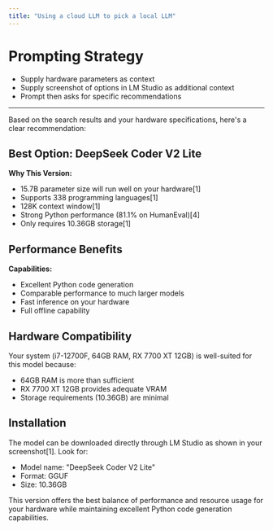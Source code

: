 ```yaml
---
title: "Using a cloud LLM to pick a local LLM"
---
```


# Prompting Strategy

- Supply hardware parameters as context
- Supply screenshot of options in LM Studio as additional context
- Prompt then asks for specific recommendations

---

Based on the search results and your hardware specifications, here's a clear recommendation:

## Best Option: DeepSeek Coder V2 Lite

**Why This Version:**

- 15.7B parameter size will run well on your hardware\[1]
- Supports 338 programming languages\[1]
- 128K context window\[1]
- Strong Python performance (81.1% on HumanEval)\[4]
- Only requires 10.36GB storage\[1]

## Performance Benefits

**Capabilities:**

- Excellent Python code generation
- Comparable performance to much larger models
- Fast inference on your hardware
- Full offline capability

## Hardware Compatibility

Your system (i7-12700F, 64GB RAM, RX 7700 XT 12GB) is well-suited for this model because:

- 64GB RAM is more than sufficient
- RX 7700 XT 12GB provides adequate VRAM
- Storage requirements (10.36GB) are minimal

## Installation

The model can be downloaded directly through LM Studio as shown in your screenshot\[1]. Look for:

- Model name: "DeepSeek Coder V2 Lite"
- Format: GGUF
- Size: 10.36GB

This version offers the best balance of performance and resource usage for your hardware while maintaining excellent Python code generation capabilities.

&#x20;
